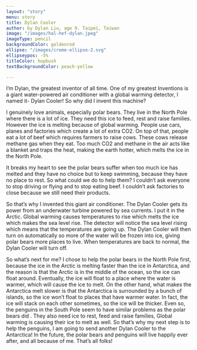 ```yaml
---
layout: "story"
menu: story
title: Dylan Cooler
author: by Dylan Liu, age 9. Taipei, Taiwan
image: "/images/hal-hef-dylan.jpeg"
imageType: pencil
backgroundColor: goldenrod
ellipse: "/images/creme-ellipse-2.svg"
ellipseypos: -5%
titleColor: hopbush
textBackgroundColor: peach-yellow

---
```


I’m Dylan, the greatest inventor of all time. One of my greatest Inventions is a giant water-powered air conditioner with a global warming detector, I named it- Dylan Cooler! So why did I invent this machine? 

I genuinely love animals, especially polar bears. They live in the North Pole where there is a lot of ice. They need this ice to feed, rest and raise families. However the ice is melting because of global warming. People use cars, planes and factories which create a lot of extra CO2. On top of that, people eat a lot of beef  which requires farmers to raise cows. These cows release methane gas when they eat. Too much CO2 and methane in the air acts like a blanket and traps the heat, making the earth hotter, which melts the ice in the North Pole.  

It breaks my heart to see the polar bears suffer when too much ice has melted and they have no choice but to keep swimming, because they have no place to rest. So what could we do to help them? I couldn’t ask everyone to stop driving or flying and to stop eating beef. I couldn’t ask factories to close because we still need their products.
 
So that’s why I invented this giant air conditioner. The Dylan Cooler gets its power from an underwater turbine powered by sea currents. I put it in the Arctic. Global warming causes temperatures to rise which melts the ice which makes the sea level rise. The detector will notice the sea level rising which means that the temperatures are going up. The Dylan Cooler will then turn on automatically so more of the water will be frozen into ice, giving polar bears more places to live. When temperatures are back to normal, the Dylan Cooler will turn off. 

So what’s next for me? I chose to help the polar bears in the North Pole first, because the ice in the Arctic is melting faster than the ice in Antarctica, and the reason is that the Arctic is in the middle of the ocean, so the ice can float around. Eventually, the ice will float to a place where the water is warmer, which will cause the ice to melt. On the other hand, what makes the Antarctica melt slower is that the Antarctica is surrounded by a bunch of islands, so the ice won’t float to places that have warmer water. In fact, the ice will stack on each other sometimes, so the ice will be thicker. Even so, the penguins in the South Pole seem to have similar problems as the polar bears did . They also need ice to rest, feed and raise families, Global warming is causing their ice to melt as well. 
So that’s why my next step is to help the penguins, I am going to send another Dylan Cooler to the Antarctica! In the future, the polar bears and penguins will live happily ever after, and all because of me. That’s all folks!
